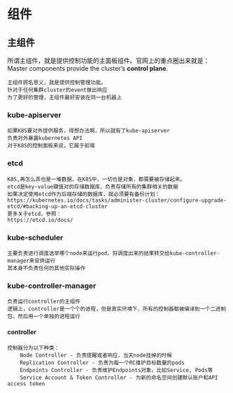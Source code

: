 # 组件

## 主组件


所谓主组件，就是提供控制功能的主面板组件。官网上的重点圈出来就是：Master components provide the cluster’s **control plane**.
```
主组件顾名思义，就是提供控制管理功能。
针对于任何集群cluster的event做出响应
为了更好的管理，主组件最好安装在同一台机器上

```

### kube-apiserver
```
如果K8S要对外提供服务，得想办法啊，所以就有了kube-apiserver
负责对外暴露kubernetes API
对于K8S的控制面板来说，它属于前端

```

### etcd
```
K8S,再怎么弄也是一堆数据，在K8S中，一切也是对象，都需要被存储起来。
etcd是key-value键值对的存储数据库，负责存储所有的集群相关的数据
如果决定使用etcd作为后端存储的数据库，就必须要有备份计划：
https://kubernetes.io/docs/tasks/administer-cluster/configure-upgrade-etcd/#backing-up-an-etcd-cluster
更多关于etcd，参照：
https://etcd.io/docs/

```

### kube-scheduler
```
主要负责进行调度选举哪个node来运行pod，将调度出来的结果转交给kube-controller-manager来安排运行
其本身不负责任何的其他实际操作
```

### kube-controller-manager
```
负责运行controller的主组件
逻辑上，controller是一个个的进程，但是真实环境下，所有的控制器都被编译到一个二进制包，然后用一个单独的进程运行

```

#### controller
```
控制器分为以下种类：
    Node Controller - 负责提醒或者响应，当天node挂掉的时候
    Replication Controller - 负责为每一个RC维护目标数量的pods
    Endpoints Controller - 负责维护Endpoints对象，比如Service, Pods等
    Service Account & Token Controller - 为新的命名空间创建默认账户和API access token
```








